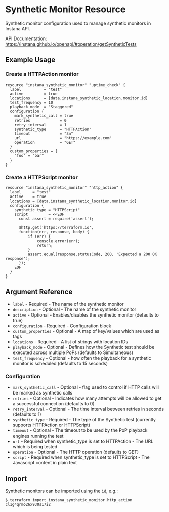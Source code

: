 # Synthetic Monitor Resource

Synthetic monitor configuration used to manage synthetic monitors in Instana API.

API Documentation: <https://instana.github.io/openapi/#operation/getSyntheticTests>

## Example Usage


### Create a HTTPAction monitor
```hcl
resource "instana_synthetic_monitor" "uptime_check" {
  label          = "test"
  active         = true
  locations      = [data.instana_synthetic_location.monitor.id]
  test_frequency = 10
  playback_mode  = "Staggered"
  configuration {
    mark_synthetic_call = true
    retries             = 0
    retry_interval      = 1
    synthetic_type      = "HTTPAction"
    timeout             = "3m"
    url                 = "https://example.com"
    operation           = "GET"
  }
  custom_properties = {
    "foo" = "bar"
  }
}
```

### Create a HTTPScript monitor
```hcl
resource "instana_synthetic_monitor" "http_action" {
  label     = "test"
  active    = true
  locations = [data.instana_synthetic_location.monitor.id]
  configuration {
    synthetic_type = "HTTPScript"
    script         = <<EOF
      const assert = require('assert');

      $http.get('https://terraform.io',
      function(err, response, body) {
          if (err) {
              console.error(err);
              return;
          }
          assert.equal(response.statusCode, 200, 'Expected a 200 OK response');
      });
    EOF
  }
}
```

## Argument Reference

* `label` - Required - The name of the synthetic monitor
* `description` - Optional - The name of the synthetic monitor
* `active` - Optional - Enables/disables the synthetic monitor (defaults to true)
* `configuration` - Required - Configuration block
* `custom_properties` - Optional - A map of key/values which are used as tags
* `locations` - Required - A list of strings with location IDs 
* `playback_mode` - Optional - Defines how the Synthetic test should be executed across multiple PoPs (defaults to Simultaneous)
* `test_frequency` - Optional - how often the playback for a synthetic monitor is scheduled (defaults to 15 seconds)

### Configuration

* `mark_synthetic_call` - Optional - flag used to control if HTTP calls will be marked as synthetic calls
* `retries` - Optional - Indicates how many attempts will be allowed to get a successful connection (defaults to 0)
* `retry_interval` - Optional - The time interval between retries in seconds (defaults to 1)
* `synthetic_type` - Required - The type of the Synthetic test (currently supports HTTPAction or HTTPScript)
* `timeout` - Optional - The timeout to be used by the PoP playback engines running the test 
* `url` - Required when synthetic_type is set to HTTPAction - The URL which is being tested
* `operation` - Optional - The HTTP operation (defaults to GET)
* `script` - Required  when synthetic_type is set to HTTPScript - The Javascript content in plain text

## Import

Synthetic monitors can be imported using the `id`, e.g.:

```
$ terraform import instana_synthetic_monitor.http_action cl1g4qrmo26x930s17i2
```